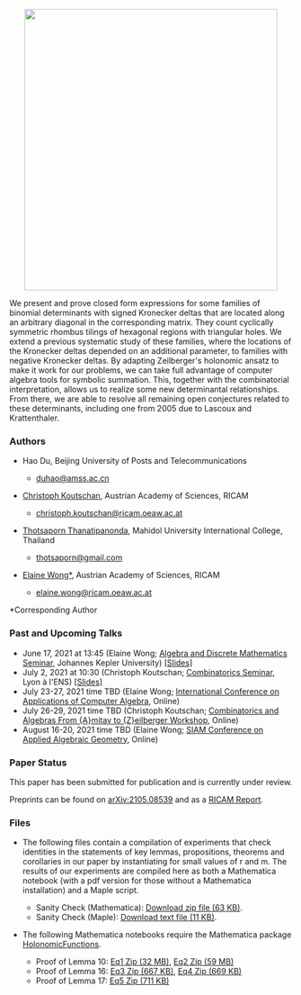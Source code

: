 <p align="center">
<img src="https://wongey.github.io/binom-det/hexagon_5788_withpaths_nobkgrd.png" width="450" height="500">
 </p>
 
We present and prove closed form expressions for some families of binomial determinants with signed Kronecker deltas that are located along an arbitrary diagonal in the corresponding matrix. They count cyclically symmetric rhombus tilings of hexagonal regions with triangular holes. We extend a previous systematic study of these families, where the locations of the Kronecker deltas depended on an additional parameter, to families with negative Kronecker deltas. By adapting Zeilberger's holonomic ansatz to make it work for our problems, we can take full advantage of computer algebra tools for symbolic summation. This, together with the combinatorial interpretation, allows us to realize some new determinantal relationships. From there, we are able to resolve all remaining open conjectures related to these determinants, including one from 2005 due to Lascoux and Krattenthaler.
 
### Authors

- Hao Du, Beijing University of Posts and Telecommunications
  - [duhao@amss.ac.cn](mailto:duhao@amss.ac.cn)

- [Christoph Koutschan](http://koutschan.de/index.php), Austrian Academy of Sciences, RICAM 
  - [christoph.koutschan@ricam.oeaw.ac.at](mailto:christoph.koutschan@ricam.oeaw.ac.at)
 
- [Thotsaporn Thanatipanonda](http://www.thotsaporn.com/), Mahidol University International College, Thailand
  - [thotsaporn@gmail.com](mailto:thotsaporn@gmail.com)

- [Elaine Wong*](https://www.oeaw.ac.at/ricam/staff/elaine-wong), Austrian Academy of Sciences, RICAM  
  - [elaine.wong@ricam.oeaw.ac.at](mailto:elaine.wong@ricam.oeaw.ac.at)

*Corresponding Author

### Past and Upcoming Talks

- June 17, 2021 at 13:45 (Elaine Wong; [Algebra and Discrete Mathematics Seminar](http://www.algebra.uni-linz.ac.at/teaching/seminar/), Johannes Kepler University) [[Slides]](https://wongey.github.io/binom-det/talk_elaine_JKU_2021.06.21.pdf)
- July 2, 2021 at 10:30 (Christoph Koutschan; [Combinatorics Seminar](https://indico.math.cnrs.fr/category/326/), Lyon à l'ENS) [[Slides]](http://koutschan.de/publ/Lyon21/talk_Lyon21.pdf)
- July 23-27, 2021 time TBD (Elaine Wong; [International Conference on Applications of Computer Algebra](https://aca2021.sba-research.org/), Online)
- July 26-29, 2021 time TBD (Christoph Koutschan; [Combinatorics and Algebras From {A}mitav to {Z}eilberger Workshop](https://u.math.biu.ac.il/~beck/regev-zeilberger/), Online)
- August 16-20, 2021 time TBD (Elaine Wong; [SIAM Conference on Applied Algebraic Geometry](https://www.siam.org/conferences/cm/conference/ag21), Online)

### Paper Status

This paper has been submitted for publication and is currently under review.

Preprints can be found on [arXiv:2105.08539](https://arxiv.org/abs/2105.08539) and as a [RICAM Report](https://www.ricam.oeaw.ac.at/files/reports/21/rep21-26.pdf).

### Files

- The following files contain a compilation of experiments that check identities in the statements of key lemmas, propositions, theorems and corollaries in our paper by instantiating for small values of r and m. The results of our experiments are compiled here as both a Mathematica notebook (with a pdf version for those without a Mathematica installation) and a Maple script.
  - Sanity Check (Mathematica): [Download zip file (63 KB)](https://drive.google.com/file/d/1bzLgXgHcVXG4AvGCh4Q5CY-pmjHOnw1e/view?usp=sharing).
  - Sanity Check (Maple): [Download text file (11 KB)](https://drive.google.com/file/d/18D_JYi4lnko3Gh_dhpJ7E1ZmTn6UDHOd/view?usp=sharing).

- The following Mathematica notebooks require the Mathematica package [HolonomicFunctions](https://www3.risc.jku.at/research/combinat/software/ergosum/RISC/HolonomicFunctions.html).
  - Proof of Lemma 10: [Eq1 Zip (32 MB)](https://drive.google.com/file/d/1w2PpfJOZ458sMssU3LKS5W5u4Pg1PVDC/view?usp=sharing), [Eq2 Zip (59 MB)](https://drive.google.com/file/d/1waWWN80EwKvffwQcRK5wVZcxKIL2_FS5/view?usp=sharing)
  - Proof of Lemma 16: [Eq3 Zip (667 KB)](https://drive.google.com/file/d/12RvwGPEeB-gDbeh7if9qQAgxrjubge1g/view?usp=sharing), [Eq4 Zip (669 KB)](https://drive.google.com/file/d/1Ja7bqXGTsULyhWF2FXqnjmOs9qTo7eLV/view?usp=sharing)
  - Proof of Lemma 17: [Eq5 Zip (711 KB)](https://drive.google.com/file/d/1OORqZBtX01etG1QCD0lyzRSm0BWGpDm5/view?usp=sharing)
